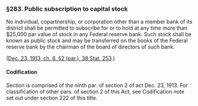 ### §283. Public subscription to capital stock ###

No individual, copartnership, or corporation other than a member bank of its district shall be permitted to subscribe for or to hold at any time more than $25,000 par value of stock in any Federal reserve bank. Such stock shall be known as public stock and may be transferred on the books of the Federal reserve bank by the chairman of the board of directors of such bank.

([Dec. 23, 1913, ch. 6, §2 (par.), 38 Stat. 253](/statviewer.htm?volume=38&page=253).)

#### Codification ####

Section is comprised of the ninth par. of section 2 of act Dec. 23, 1913. For classification of other pars. of section 2 of this Act, see Codification note set out under section 222 of this title.